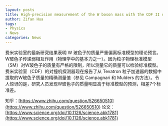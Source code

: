 ```yaml
---
layout: posts
title: High-precision measurement of the W boson mass with the CDF II detector
author: Zifan Hua
tags:
- Physics
- News
categories: News
---
```


费米实验室的最新研究结果表明 W 玻色子的质量严重偏离标准模型的理论预言。W玻色子传递弱相互作用（物理学中的基本力之一）。因为粒子物理标准模型（SM）对W玻色子的质量有严格的限制，所以测量它的质量可以检验标准模型。费米实验室（CDF）的对撞机探测器现在报告了从 Tevatron 粒子加速器的数据中提取的W玻色子质量的精确测量值（参见 Campagnari 和 Mulders 的方法）。令人惊讶的是，研究人员发现W玻色子的质量明显高于标准模型的预测，相差7个标准差。

知乎：[https://www.zhihu.com/question/526650510](https://www.zhihu.com/question/526650510)
论文：[https://www.science.org/doi/10.1126/science.abk1781](https://www.science.org/doi/10.1126/science.abk1781)